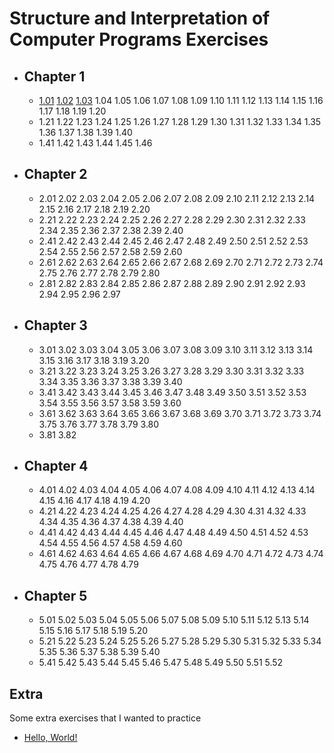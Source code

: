 # Structure and Interpretation of Computer Programs Exercises

- ## Chapter 1

  - [1.01](./Chapter-1/01.scm) [1.02](./Chapter-1/02.scm) [1.03](./Chapter-1/03.scm) 1.04 1.05 1.06 1.07 1.08 1.09 1.10 1.11 1.12 1.13 1.14 1.15 1.16 1.17 1.18 1.19 1.20
  - 1.21 1.22 1.23 1.24 1.25 1.26 1.27 1.28 1.29 1.30 1.31 1.32 1.33 1.34 1.35 1.36 1.37 1.38 1.39 1.40
  - 1.41 1.42 1.43 1.44 1.45 1.46

- ## Chapter 2

  - 2.01 2.02 2.03 2.04 2.05 2.06 2.07 2.08 2.09 2.10 2.11 2.12 2.13 2.14 2.15 2.16 2.17 2.18 2.19 2.20
  - 2.21 2.22 2.23 2.24 2.25 2.26 2.27 2.28 2.29 2.30 2.31 2.32 2.33 2.34 2.35 2.36 2.37 2.38 2.39 2.40
  - 2.41 2.42 2.43 2.44 2.45 2.46 2.47 2.48 2.49 2.50 2.51 2.52 2.53 2.54 2.55 2.56 2.57 2.58 2.59 2.60
  - 2.61 2.62 2.63 2.64 2.65 2.66 2.67 2.68 2.69 2.70 2.71 2.72 2.73 2.74 2.75 2.76 2.77 2.78 2.79 2.80
  - 2.81 2.82 2.83 2.84 2.85 2.86 2.87 2.88 2.89 2.90 2.91 2.92 2.93 2.94 2.95 2.96 2.97

- ## Chapter 3

  - 3.01 3.02 3.03 3.04 3.05 3.06 3.07 3.08 3.09 3.10 3.11 3.12 3.13 3.14 3.15 3.16 3.17 3.18 3.19 3.20
  - 3.21 3.22 3.23 3.24 3.25 3.26 3.27 3.28 3.29 3.30 3.31 3.32 3.33 3.34 3.35 3.36 3.37 3.38 3.39 3.40
  - 3.41 3.42 3.43 3.44 3.45 3.46 3.47 3.48 3.49 3.50 3.51 3.52 3.53 3.54 3.55 3.56 3.57 3.58 3.59 3.60
  - 3.61 3.62 3.63 3.64 3.65 3.66 3.67 3.68 3.69 3.70 3.71 3.72 3.73 3.74 3.75 3.76 3.77 3.78 3.79 3.80
  - 3.81 3.82

- ## Chapter 4

  - 4.01 4.02 4.03 4.04 4.05 4.06 4.07 4.08 4.09 4.10 4.11 4.12 4.13 4.14 4.15 4.16 4.17 4.18 4.19 4.20
  - 4.21 4.22 4.23 4.24 4.25 4.26 4.27 4.28 4.29 4.30 4.31 4.32 4.33 4.34 4.35 4.36 4.37 4.38 4.39 4.40
  - 4.41 4.42 4.43 4.44 4.45 4.46 4.47 4.48 4.49 4.50 4.51 4.52 4.53 4.54 4.55 4.56 4.57 4.58 4.59 4.60
  - 4.61 4.62 4.63 4.64 4.65 4.66 4.67 4.68 4.69 4.70 4.71 4.72 4.73 4.74 4.75 4.76 4.77 4.78 4.79

- ## Chapter 5

  - 5.01 5.02 5.03 5.04 5.05 5.06 5.07 5.08 5.09 5.10 5.11 5.12 5.13 5.14 5.15 5.16 5.17 5.18 5.19 5.20
  - 5.21 5.22 5.23 5.24 5.25 5.26 5.27 5.28 5.29 5.30 5.31 5.32 5.33 5.34 5.35 5.36 5.37 5.38 5.39 5.40
  - 5.41 5.42 5.43 5.44 5.45 5.46 5.47 5.48 5.49 5.50 5.51 5.52

## Extra

Some extra exercises that I wanted to practice

- [Hello, World!](./Extras/01.scm)
